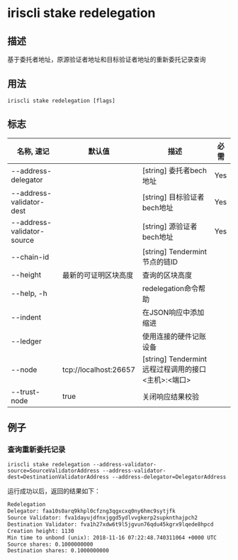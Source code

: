# iriscli stake redelegation

## 描述

基于委托者地址，原源验证者地址和目标验证者地址的重新委托记录查询 

## 用法

```
iriscli stake redelegation [flags]
```

## 标志

| 名称, 速记                  | 默认值                      | 描述                                                                | 必需     |
| -------------------------- | -------------------------- | ------------------------------------------------------------------- | -------- | 
| --address-delegator        |                            | [string] 委托者bech地址                                              | Yes      |
| --address-validator-dest   |                            | [string] 目标验证者bech地址                                          | Yes      |
| --address-validator-source |                            | [string] 源验证者bech地址                                            | Yes      |
| --chain-id                 |                            | [string] Tendermint节点的链ID                                        |          |
| --height                   | 最新的可证明区块高度         | 查询的区块高度                                                       |          |
| --help, -h                 |                            | redelegation命令帮助                                                 |          |
| --indent                   |                            | 在JSON响应中添加缩进                                                  |          |
| --ledger                   |                            | 使用连接的硬件记账设备                                                |          |
| --node                     | tcp://localhost:26657      | [string] Tendermint远程过程调用的接口\<主机>:\<端口>                  |          |
| --trust-node               | true                       | 关闭响应结果校验                                                      |          |

## 例子

### 查询重新委托记录

```shell
iriscli stake redelegation --address-validator-source=SourceValidatorAddress --address-validator-dest=DestinationValidatorAddress --address-delegator=DelegatorAddress
```

运行成功以后，返回的结果如下：

```txt
Redelegation
Delegator: faa10s0arq9khpl0cfzng3qgxcxq0ny6hmc9sytjfk
Source Validator: fva1dayujdfnxjggd5ydlvvgkerp2supknthajpch2
Destination Validator: fva1h27xdw6t9l5jgvun76qdu45kgrx9lqede8hpcd
Creation height: 1130
Min time to unbond (unix): 2018-11-16 07:22:48.740311064 +0000 UTC
Source shares: 0.1000000000
Destination shares: 0.1000000000
```
